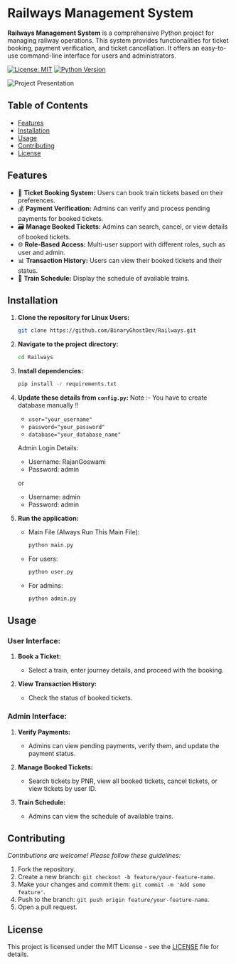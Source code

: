 # Railways Management System

**Railways Management System** is a comprehensive Python project for managing railway operations. This system provides functionalities for ticket booking, payment verification, and ticket cancellation. It offers an easy-to-use command-line interface for users and administrators.

[![License: MIT](https://img.shields.io/badge/License-MIT-green.svg)](https://opensource.org/licenses/MIT)
[![Python Version](https://img.shields.io/badge/Python-3.8%2B-blue)](https://www.python.org/downloads/)

![Project Presentation](https://i.postimg.cc/kgnHrZFX/Orange-Doodle-Project-Presentation.png)

## Table of Contents

- [Features](#features)
- [Installation](#installation)
- [Usage](#usage)
- [Contributing](#contributing)
- [License](#license)

## Features

- 🎫 **Ticket Booking System:** Users can book train tickets based on their preferences.
- 💰 **Payment Verification:** Admins can verify and process pending payments for booked tickets.
- 🗃️ **Manage Booked Tickets:** Admins can search, cancel, or view details of booked tickets.
- 🌐 **Role-Based Access:** Multi-user support with different roles, such as user and admin.
- 📊 **Transaction History:** Users can view their booked tickets and their status.
- 🚂 **Train Schedule:** Display the schedule of available trains.

## Installation

1. **Clone the repository for Linux Users:**

   ```bash
   git clone https://github.com/BinaryGhostDev/Railways.git
   ```

2. **Navigate to the project directory:**

   ```bash
   cd Railways
   ```

3. **Install dependencies:**

   ```bash
   pip install -r requirements.txt
   ```

4. **Update these details from `config.py`:**
   Note :- You have to create database manually !!
   
   - `user="your_username"`
   - `password="your_password"`
   - `database="your_database_name"`

   Admin Login Details:
   - Username: RajanGoswami
   - Password: admin

   or

   - Username: admin
   - Password: admin
  
6. **Run the application:**

   - Main File (Always Run This Main File):

     ```bash
     python main.py
     ```
     
   - For users:

     ```bash
     python user.py
     ```

   - For admins:

     ```bash
     python admin.py
     ```

## Usage

### User Interface:

1. **Book a Ticket:**

   - Select a train, enter journey details, and proceed with the booking.

2. **View Transaction History:**

   - Check the status of booked tickets.

### Admin Interface:

1. **Verify Payments:**

   - Admins can view pending payments, verify them, and update the payment status.

2. **Manage Booked Tickets:**

   - Search tickets by PNR, view all booked tickets, cancel tickets, or view tickets by user ID.

3. **Train Schedule:**

   - Admins can view the schedule of available trains.

## Contributing

*Contributions are welcome! Please follow these guidelines:*

1. Fork the repository.
2. Create a new branch: `git checkout -b feature/your-feature-name`.
3. Make your changes and commit them: `git commit -m 'Add some feature'`.
4. Push to the branch: `git push origin feature/your-feature-name`.
5. Open a pull request.

## License

This project is licensed under the MIT License - see the [LICENSE](LICENSE) file for details.
